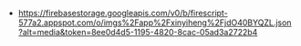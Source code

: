 - https://firebasestorage.googleapis.com/v0/b/firescript-577a2.appspot.com/o/imgs%2Fapp%2Fxinyiheng%2FjdO40BYQZL.json?alt=media&token=8ee0d4d5-1195-4820-8cac-05ad3a2722b4
